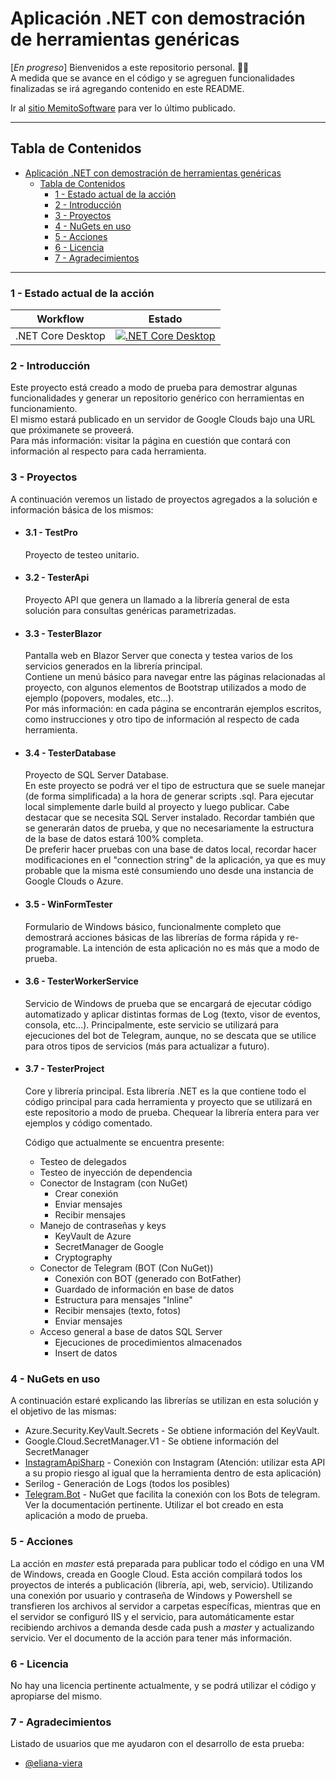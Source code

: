 # Aplicación .NET con demostración de herramientas genéricas

[_En progreso_] Bienvenidos a este repositorio personal. 👋🏻 </br>
A medida que se avance en el código y se agreguen funcionalidades finalizadas se irá agregando contenido en este README.

Ir al [sitio MemitoSoftware](https://www.memitosoftware.com) para ver lo último publicado.

---

## Tabla de Contenidos

- [Aplicación .NET con demostración de herramientas genéricas](#aplicación-net-con-demostración-de-herramientas-genéricas)
  - [Tabla de Contenidos](#tabla-de-contenidos)
    - [1 - Estado actual de la acción](#1---estado-actual-de-la-acción)
    - [2 - Introducción](#2---introducción)
    - [3 - Proyectos](#3---proyectos)
    - [4 - NuGets en uso](#4---nugets-en-uso)
    - [5 - Acciones](#5---acciones)
    - [6 - Licencia](#6---licencia)
    - [7 - Agradecimientos](#7---agradecimientos)

---

### 1 - Estado actual de la acción

| Workflow         | Estado                                                                 |
|------------------|------------------------------------------------------------------------|
| .NET Core Desktop | [![.NET Core Desktop](https://github.com/ramiroagm/WinFormTester/actions/workflows/dotnet-desktop.yml/badge.svg?branch=master)](https://github.com/ramiroagm/WinFormTester/actions/workflows/dotnet-desktop.yml)

### 2 - Introducción

Este proyecto está creado a modo de prueba para demostrar algunas funcionalidades y generar un repositorio genérico con herramientas en funcionamiento. </br>
El mismo estará publicado en un servidor de Google Clouds bajo una URL que próximanete se proveerá. </br>
Para más información: visitar la página en cuestión que contará con información al respecto para cada herramienta.

### 3 - Proyectos

A continuación veremos un listado de proyectos agregados a la solución e información básica de los mismos: </br>

- #### 3.1 - TestPro

  Proyecto de testeo unitario.

- #### 3.2 - TesterApi
  
  Proyecto API que genera un llamado a la librería general de esta solución para consultas genéricas parametrizadas.

- #### 3.3 - TesterBlazor

  Pantalla web en Blazor Server que conecta y testea varios de los servicios generados en la librería principal. </br>
  Contiene un menú básico para navegar entre las páginas relacionadas al proyecto, con algunos elementos de Bootstrap utilizados a modo de ejemplo (popovers, modales, etc...). </br>
  Por más información: en cada página se encontrarán ejemplos escritos, como instrucciones y otro tipo de información al respecto de cada herramienta.
  
- #### 3.4 - TesterDatabase

  Proyecto de SQL Server Database. </br>
  En este proyecto se podrá ver el tipo de estructura que se suele manejar (de forma simplificada) a la hora de generar scripts .sql. Para ejecutar local simplemente darle build al proyecto y luego publicar. Cabe destacar que se necesita SQL Server instalado. Recordar también que se generarán datos de prueba, y que no necesariamente la estructura de la base de datos estará 100% completa. </br>
  De preferir hacer pruebas con una base de datos local, recordar hacer modificaciones en el "connection string" de la aplicación, ya que es muy probable que la misma esté consumiendo uno desde una instancia de Google Clouds o Azure.

- #### 3.5 - WinFormTester
  
  Formulario de Windows básico, funcionalmente completo que demostrará acciones básicas de las librerías de forma rápida y re-programable. La intención de esta aplicación no es más que a modo de prueba.

- #### 3.6 - TesterWorkerService
  
  Servicio de Windows de prueba que se encargará de ejecutar código automatizado y aplicar distintas formas de Log (texto, visor de eventos, consola, etc...). Principalmente, este servicio se utilizará para ejecuciones del bot de Telegram, aunque, no se descata que se utilice para otros tipos de servicios (más para actualizar a futuro).

- #### 3.7 - TesterProject
  
  Core y librería principal. Esta librería .NET es la que contiene todo el código principal para cada herramienta y proyecto que se utilizará en este repositorio a modo de prueba. Chequear la librería entera para ver ejemplos y código comentado.

  Código que actualmente se encuentra presente: </br>
  - Testeo de delegados
  - Testeo de inyección de dependencia
  - Conector de Instagram (con NuGet)
    - Crear conexión
    - Enviar mensajes
    - Recibir mensajes
  - Manejo de contraseñas y keys
    - KeyVault de Azure
    - SecretManager de Google
    - Cryptography
  - Conector de Telegram (BOT (Con NuGet))
    - Conexión con BOT (generado con BotFather)
    - Guardado de información en base de datos
    - Estructura para mensajes "Inline"
    - Recibir mensajes (texto, fotos)
    - Enviar mensajes
  - Acceso general a base de datos SQL Server
    - Ejecuciones de procedimientos almacenados
    - Insert de datos

### 4 - NuGets en uso

A continuación estaré explicando las librerías se utilizan en esta solución y el objetivo de las mismas: </br>

- Azure.Security.KeyVault.Secrets - Se obtiene información del KeyVault.
- Google.Cloud.SecretManager.V1 - Se obtiene información del SecretManager
- [InstagramApiSharp](https://www.nuget.org/packages/InstagramApiSharp/1.8.0?_src=template) - Conexión con Instagram (Atención: utilizar esta API a su propio riesgo al igual que la herramienta dentro de esta aplicación)
- Serilog - Generación de Logs (todos los posibles)
- [Telegram.Bot](https://www.nuget.org/packages/Telegram.Bot/22.4.4?_src=template) - NuGet que facilita la conexión con los Bots de telegram. Ver la documentación pertinente. Utilizar el bot creado en esta aplicación a modo de prueba.

### 5 - Acciones

La acción en _master_ está preparada para publicar todo el código en una VM de Windows, creada en Google Cloud. Esta acción compilará todos los proyectos de interés a publicación (librería, api, web, servicio). Utilizando una conexión por usuario y contraseña de Windows y Powershell se transfieren los archivos al servidor a carpetas específicas, mientras que en el servidor se configuró IIS y el servicio, para automáticamente estar recibiendo archivos a demanda desde cada push a _master_ y actualizando servicio. Ver el documento de la acción para tener más información.

### 6 - Licencia

No hay una licencia pertinente actualmente, y se podrá utilizar el código y apropiarse del mismo.

### 7 - Agradecimientos

Listado de usuarios que me ayudaron con el desarrollo de esta prueba:

- [@eliana-viera](https://github.com/eliana-viera)
